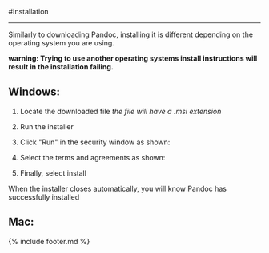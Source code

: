 #Installation

---

Similarly to downloading Pandoc, installing it is different depending on the operating system you are using. 

**warning: Trying to use another operating systems install instructions will result in the installation failing.**

## Windows: 
1. Locate the downloaded file
	*the file will have a .msi extension*

2. Run the installer

3. Click "Run" in the security window as shown:

4. Select the terms and agreements as shown:

5. Finally, select install

When the installer closes automatically, you will know Pandoc has successfully installed

## Mac:







{% include footer.md %}
